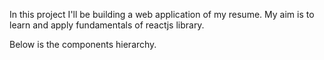In this project I'll be building a web application of my resume.
My aim is to learn and apply fundamentals of reactjs library.

Below is the components hierarchy.
